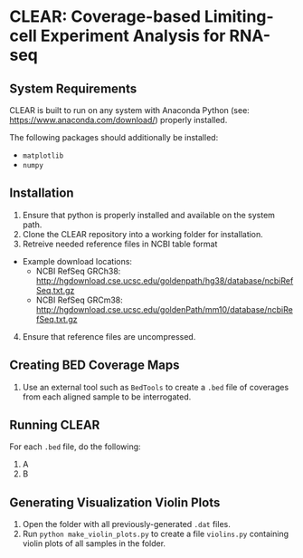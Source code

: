 # CLEAR: Coverage-based Limiting-cell Experiment Analysis for RNA-seq

## System Requirements
CLEAR is built to run on any system with Anaconda Python (see: https://www.anaconda.com/download/) properly installed.

The following packages should additionally be installed:
- `matplotlib`
- `numpy`

## Installation
1. Ensure that python is properly installed and available on the system path.
2. Clone the CLEAR repository into a working folder for installation.
3. Retreive needed reference files in NCBI table format
  - Example download locations:
    - NCBI RefSeq GRCh38: http://hgdownload.cse.ucsc.edu/goldenpath/hg38/database/ncbiRefSeq.txt.gz
    - NCBI RefSeq GRCm38: http://hgdownload.cse.ucsc.edu/goldenPath/mm10/database/ncbiRefSeq.txt.gz
4. Ensure that reference files are uncompressed.

## Creating BED Coverage Maps
1. Use an external tool such as `BedTools` to create a `.bed` file of coverages from each aligned sample to be interrogated. 

## Running CLEAR
For each `.bed` file, do the following:
  1. A
  2. B


## Generating Visualization Violin Plots
1. Open the folder with all previously-generated `.dat` files.
2. Run `python make_violin_plots.py` to create a file `violins.py` containing violin plots of all samples in the folder.
